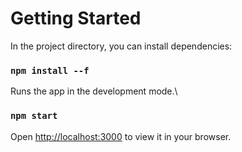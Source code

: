 # Getting Started 

In the project directory, you can install dependencies:

### `npm install --f`


Runs the app in the development mode.\

### `npm start`

Open [http://localhost:3000](http://localhost:3000) to view it in your browser.




